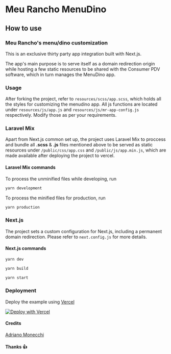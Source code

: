 # Meu Rancho MenuDino

## How to use

### Meu Rancho's menu/dino customization

This is an exclusive thirty party app integration built with Next.js.

The app's main purpose is to serve itself as a domain redirection origin while hosting a few static resources to be shared with the Consumer PDV software, which in turn manages the MenuDino app.

### Usage

After forking the project, refer to `resources/scss/app.scss`, which holds all the styles for customizing the menudino app. All js functions are located under `resources/js/app.js` and `resources/js/mr-app-config.js` respectively. Modify those as per your requirements.

### Laravel Mix

Apart from Next.js common set up, the project uses Laravel Mix to proccess and bundle all **.scss** & **.js** files mentioned above to be served as static resources under `/public/css/app.css` and `/public/js/app.min.js`, which are made available after deploying the project to vercel.

#### Laravel Mix commands

To process the unminified files while developing, run

```bash
yarn development
```

To process the minified files for production, run

```bash
yarn production
```

### Next.js

The project sets a custom configuration for Next.js, including a permanent domain redirection. Please refer to `next.config.js` for more details.

#### Next.js commands

```bash
yarn dev
```

```bash
yarn build
```

```bash
yarn start
```

### Deployment

Deploy the example using [Vercel](https://vercel.com)

[![Deploy with Vercel](https://vercel.com/button)](https://vercel.com/new/git/external?repository-url=https://github.com/monecchi/meuranchomenudino.git&project-name=menudino&repository-name=menudino)

#### Credits

[Adriano Monecchi](https://twitter.com/dico_monecchi)

#### Thanks 👍

